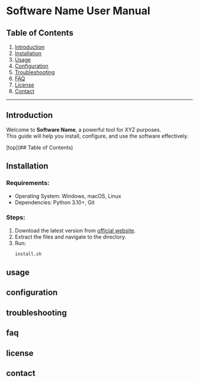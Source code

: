 # **Software Name** User Manual

## Table of Contents
1. [Introduction](#introduction)
2. [Installation](#installation)
3. [Usage](#usage)
4. [Configuration](#configuration)
5. [Troubleshooting](#troubleshooting)
6. [FAQ](#faq)
7. [License](#license)
8. [Contact](#contact)

---

## Introduction
Welcome to **Software Name**, a powerful tool for XYZ purposes.  
This guide will help you install, configure, and use the software effectively.

[top](## Table of Contents)

## Installation
### Requirements:
- Operating System: Windows, macOS, Linux
- Dependencies: Python 3.10+, Git

### Steps:
1. Download the latest version from [official website](https://example.com).
2. Extract the files and navigate to the directory.
3. Run:
   ```sh
   install.sh
   ```
## usage
## configuration
## troubleshooting
## faq
## license
## contact
